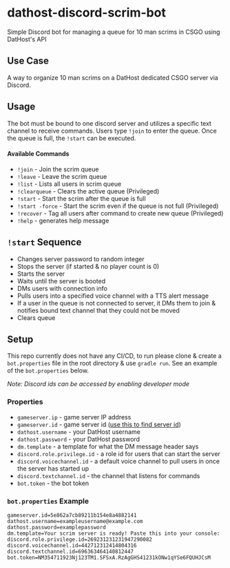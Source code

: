 # dathost-discord-scrim-bot
Simple Discord bot for managing a queue for 10 man scrims in CSGO using DatHost's API

## Use Case
A way to organize 10 man scrims on a DatHost dedicated CSGO server via Discord.

## Usage
The bot must be bound to one discord server and utilizes a specific text channel to receive commands. Users type `!join` to enter the queue. Once the queue is full, the `!start` can be executed.

#### Available Commands
- `!join` - Join the scrim queue
- `!leave` - Leave the scrim queue
- `!list` - Lists all users in scrim queue
- `!clearqueue` - Clears the active queue (Privileged)
- `!start` - Start the scrim after the queue is full
- `!start -force` - Start the scrim even if the queue is not full (Privileged)
- `!recover` - Tag all users after command to create new queue (Privileged)
- `!help` - generates help message

## `!start` Sequence
- Changes server password to random integer
- Stops the server (if started & no player count is 0)
- Starts the server
- Waits until the server is booted
- DMs users with connection info
- Pulls users into a specified voice channel with a TTS alert message
- If a user in the queue is not connected to server, it DMs them to join & notifies bound text channel that they could not be moved
- Clears queue

## Setup
This repo currently does not have any CI/CD, to run please clone & create a `bot.properties` file in the root directory & use `gradle run`. See an example of the `bot.properties` below.

_Note: Discord ids can be accessed by enabling developer mode_
### Properties
- `gameserver.ip` - game server IP address
- `gameserver.id` - game server id ([use this to find server id](https://dathost.net/api#!/default/get_game_servers))
- `dathost.username` - your DatHost username 
- `dathost.password` - your DatHost password
- `dm.template` - a template for what the DM message header says
- `discord.role.privilege.id` - a role id for users that can start the server
- `discord.voicechannel.id` - a default voice channel to pull users in once the server has started up
- `discord.textchannel.id` - the channel that listens for commands
- `bot.token` - the bot token
### `bot.properties` Example
```gameserver.ip=example-domain.datho.st:28453
gameserver.id=5e862a7cb89211b154e8a4882141
dathost.username=exampleusername@example.com 
dathost.password=examplepassword
dm.template=Your scrim server is ready! Paste this into your console:
discord.role.privilege.id=269231231231947290082
discord.voicechannel.id=442712312414804316
discord.textchannel.id=696363464140812447
bot.token=NM354711923Nj123TM1.SFSxA.RzAgGHS41231kONw1qYSe6FQUHJCsM
